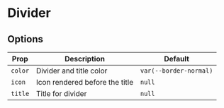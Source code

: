 # Divider

## Options

| Prop       | Description                    | Default                |
| ---------- | ------------------------------ | ---------------------- |
| `color`    | Divider and title color        | `var(--border-normal)` |
| `icon`     | Icon rendered before the title | `null`                 |
| `title`    | Title for divider              | `null`                 |
